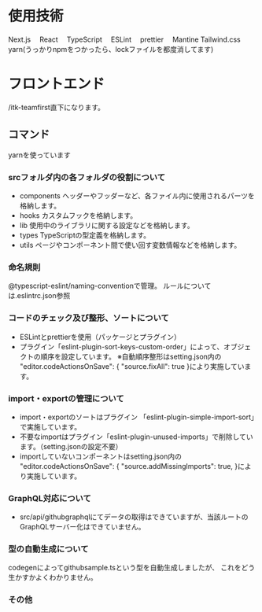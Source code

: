 # 使用技術
Next.js　
React　
TypeScript　
ESLint　
prettier　
Mantine
Tailwind.css
yarn(うっかりnpmをつかったら、lockファイルを都度消してます)

# フロントエンド
/itk-teamfirst直下になります。
## コマンド
yarnを使っています
### srcフォルダ内の各フォルダの役割について
- components
ヘッダーやフッダーなど、各ファイル内に使用されるパーツを格納します。
- hooks
カスタムフックを格納します。
- lib
使用中のライブラリに関する設定などを格納します。
- types
TypeScriptの型定義を格納します。
- utils
ページやコンポーネント間で使い回す変数情報などを格納します。

### 命名規則
@typescript-eslint/naming-conventionで管理。
ルールについては.eslintrc.json参照

### コードのチェック及び整形、ソートについて
- ESLintとprettierを使用（パッケージとプラグイン）
- プラグイン「eslint-plugin-sort-keys-custom-order」によって、オブジェクトの順序を設定しています。
※自動順序整形はsetting.json内の "editor.codeActionsOnSave": {
    "source.fixAll": true
  }により実施しています。

### import・exportの管理について
- import・exportのソートはプラグイン
「eslint-plugin-simple-import-sort」で実施しています。
- 不要なimportはプラグイン「eslint-plugin-unused-imports」で削除しています。（setting.jsonの設定不要）
- importしていないコンポーネントはsetting.json内の "editor.codeActionsOnSave": {
    "source.addMissingImports": true,
  }により実施しています。

### GraphQL対応について
- src/api/githubgraphqlにてデータの取得はできていますが、当該ルートのGraphQLサーバー化はできていません。

### 型の自動生成について
codegenによってgithubsample.tsという型を自動生成しましたが、
これをどう生かすかよくわかりません。

### その他